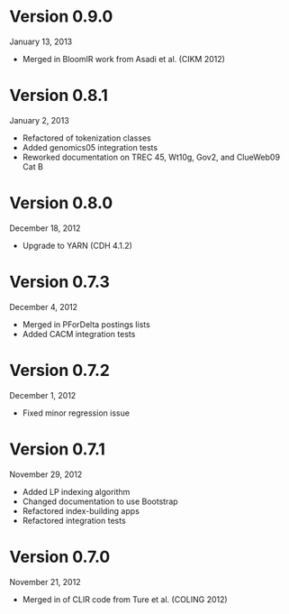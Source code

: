 Version 0.9.0
=============
January 13, 2013

+ Merged in BloomIR work from Asadi et al. (CIKM 2012)

Version 0.8.1
=============
January 2, 2013

+ Refactored of tokenization classes
+ Added genomics05 integration tests
+ Reworked documentation on TREC 45, Wt10g, Gov2, and ClueWeb09 Cat B

Version 0.8.0
=============
December 18, 2012

+ Upgrade to YARN (CDH 4.1.2)

Version 0.7.3
=============
December 4, 2012

+ Merged in PForDelta postings lists
+ Added CACM integration tests

Version 0.7.2
=============
December 1, 2012

+ Fixed minor regression issue

Version 0.7.1
=============
November 29, 2012

+ Added LP indexing algorithm
+ Changed documentation to use Bootstrap
+ Refactored index-building apps
+ Refactored integration tests

Version 0.7.0
=============
November 21, 2012

+ Merged in of CLIR code from Ture et al. (COLING 2012)
